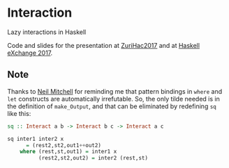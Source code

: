 # Interaction
Lazy interactions in Haskell

Code and slides for the presentation at [ZuriHac2017](https://zurihac.info) and at [Haskell eXchange 2017](https://skillsmatter.com/conferences/8522-haskell-exchange-2017).

## Note

Thanks to [Neil Mitchell](http://ndmitchell.com) for reminding me that pattern bindings in 
`where` and `let` constructs are automatically irrefutable. So, the only tilde needed is
in the definition of `make_Output`, and that can be eliminated by redefining `sq` like this:

```haskell
sq :: Interact a b -> Interact b c -> Interact a c

sq inter1 inter2 x
      = (rest2,st2,out1++out2)
    where (rest,st,out1) = inter1 x
          (rest2,st2,out2) = inter2 (rest,st)
```